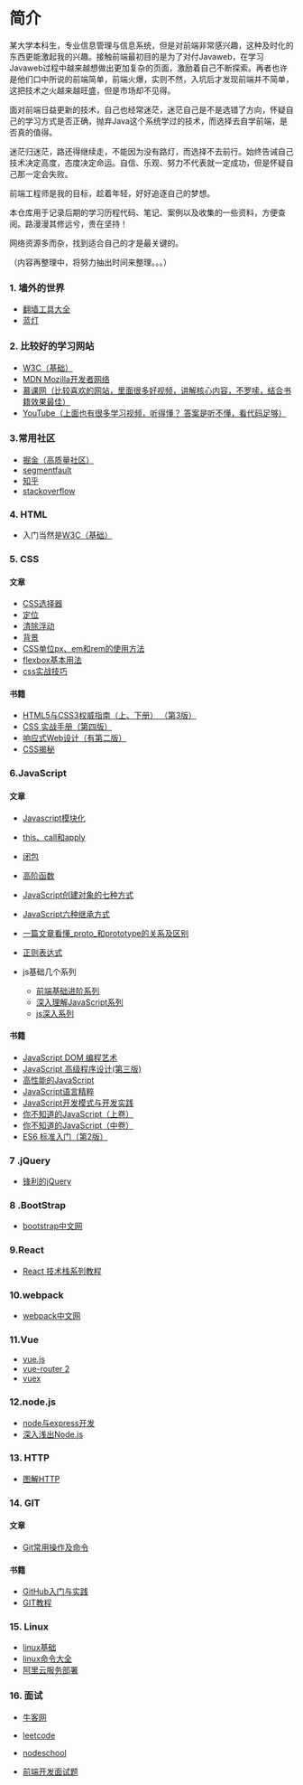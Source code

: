 # 简介
某大学本科生，专业信息管理与信息系统，但是对前端非常感兴趣，这种及时化的东西更能激起我的兴趣。接触前端最初目的是为了对付Javaweb，在学习Javaweb过程中越来越想做出更加复杂的页面，激励着自己不断探索。再者也许是他们口中所说的前端简单，前端火爆，实则不然，入坑后才发现前端并不简单，这把技术之火越来越旺盛，但是市场却不见得。

面对前端日益更新的技术，自己也经常迷茫，迷茫自己是不是选错了方向，怀疑自己的学习方式是否正确，抛弃Java这个系统学过的技术，而选择去自学前端，是否真的值得。

迷茫归迷茫，路还得继续走，不能因为没有路灯，而选择不去前行。始终告诫自己技术决定高度，态度决定命运。自信、乐观、努力不代表就一定成功，但是怀疑自己那一定会失败。

前端工程师是我的目标，趁着年轻，好好追逐自己的梦想。

本仓库用于记录后期的学习历程代码、笔记、案例以及收集的一些资料，方便查阅。路漫漫其修远兮，贵在坚持！

网络资源多而杂，找到适合自己的才是最关键的。

（内容再整理中，将努力抽出时间来整理。。。）

### 1. 墙外的世界
* [翻墙工具大全][1]
* [蓝灯][2]

### 2. 比较好的学习网站
* [W3C（基础）][3]
* [MDN Mozilla开发者网络][4]
* [慕课网（比较喜欢的网站，里面很多好视频，讲解核心内容，不罗嗦，结合书籍效果最佳）][5]
* [YouTube（上面也有很多学习视频，听得懂？ 答案是听不懂，看代码足够）][6]

### 3.常用社区
* [掘金（高质量社区）][7]
* [segmentfault][8]
* [知乎][9]
* [stackoverflow][10]

### 4. HTML

* 入门当然是[W3C（基础）][11]

### 5. CSS

#### 文章

* [CSS选择器](https://github.com/xxxgitone/learningProcess/blob/master/CSS/css%E9%80%89%E6%8B%A9%E7%AC%A6/css%E9%80%89%E6%8B%A9%E7%AC%A6.md)
* [定位](https://github.com/xxxgitone/learningProcess/blob/master/CSS/%E5%AE%9A%E4%BD%8D/index.md)
* [清除浮动](https://github.com/xxxgitone/learningProcess/blob/master/CSS/%E6%B8%85%E9%99%A4%E6%B5%AE%E5%8A%A8/index.md)
* [背景](https://github.com/xxxgitone/learningProcess/blob/master/CSS/%E8%83%8C%E6%99%AF/index.md)
* [CSS单位px、em和rem的使用方法](https://github.com/xxxgitone/learningProcess/blob/master/CSS/%E5%8D%95%E4%BD%8D/%E6%80%8E%E4%B9%88%E4%BD%BF%E7%94%A8px%E3%80%81em%E5%92%8Crem.md)
* [flexbox基本用法](https://xxxgitone.github.io/2017/05/27/FlexBox%E5%BC%B9%E6%80%A7%E5%B8%83%E5%B1%80%E5%9F%BA%E6%9C%AC%E7%94%A8%E6%B3%95/)
* [css实战技巧](https://github.com/xxxgitone/CSS_Skills)

#### 书籍

*  [HTML5与CSS3权威指南（上、下册） （第3版）][12]
*  [CSS 实战手册（第四版）][13]
* [响应式Web设计（有第二版）][14]
* [CSS揭秘][15]
	

### 6.JavaScript

#### 文章

* [Javascript模块化](https://github.com/xxxgitone/learningProcess/blob/master/JavaScript/JavaScript%E6%A8%A1%E5%9D%97%E5%8C%96/module.md)
* [this、call和apply](https://github.com/xxxgitone/learningProcess/blob/master/JavaScript/%E5%89%96%E6%9E%90%E9%9D%A2%E5%90%91%E5%AF%B9%E8%B1%A1%E7%BC%96%E7%A8%8B/%E5%85%B3%E4%BA%8Ethis%E3%80%81call%E5%92%8Capply/tca.md)
* [闭包](https://github.com/xxxgitone/learningProcess/blob/master/JavaScript/%E5%89%96%E6%9E%90%E9%9D%A2%E5%90%91%E5%AF%B9%E8%B1%A1%E7%BC%96%E7%A8%8B/%E9%97%AD%E5%8C%85%E5%92%8C%E9%AB%98%E9%98%B6%E5%87%BD%E6%95%B0/closure.md)
* [高阶函数](https://github.com/xxxgitone/learningProcess/blob/master/JavaScript/%E5%89%96%E6%9E%90%E9%9D%A2%E5%90%91%E5%AF%B9%E8%B1%A1%E7%BC%96%E7%A8%8B/%E9%97%AD%E5%8C%85%E5%92%8C%E9%AB%98%E9%98%B6%E5%87%BD%E6%95%B0/func.md)
* [JavaScript创建对象的七种方式](https://xxxgitone.github.io/2017/06/10/JavaScript%E5%88%9B%E5%BB%BA%E5%AF%B9%E8%B1%A1%E7%9A%84%E4%B8%83%E7%A7%8D%E6%96%B9%E5%BC%8F/)
* [JavaScript六种继承方式](https://xxxgitone.github.io/2017/06/12/JavaScript%E5%85%AD%E7%A7%8D%E7%BB%A7%E6%89%BF%E6%96%B9%E5%BC%8F/)
* [一篇文章看懂_proto_和prototype的关系及区别](https://xxxgitone.github.io/2017/06/08/%E4%B8%80%E7%AF%87%E6%96%87%E7%AB%A0%E7%9C%8B%E6%87%82-proto-%E5%92%8Cprototype%E7%9A%84%E5%85%B3%E7%B3%BB%E5%8F%8A%E5%8C%BA%E5%88%AB/)
* [正则表达式](https://github.com/xxxgitone/learningProcess/blob/master/JavaScript/JavaScript%E5%9F%BA%E7%A1%80/%E6%AD%A3%E5%88%99%E8%A1%A8%E8%BE%BE%E5%BC%8F%E7%9A%84%E6%A8%A1%E5%BC%8F%E5%8C%B9%E9%85%8D/regular.md)
* js基础几个系列

  * [前端基础进阶系列](http://www.jianshu.com/p/cd3fee40ef59)
  * [深入理解JavaScript系列](http://www.cnblogs.com/TomXu/archive/2011/12/15/2288411.html)
  * [js深入系列](https://github.com/mqyqingfeng/Blog)

#### 书籍

* [JavaScript DOM 编程艺术][16]
* [JavaScript 高级程序设计(第三版)][17]
* [高性能的JavaScript][18]
* [JavaScript语言精粹][19]
* [JavaScript开发模式与开发实践][20]
* [你不知道的JavaScript（上卷）][21]
* [你不知道的JavaScript（中卷）][22]
* [ES6 标准入门（第2版）][23]

### 7 .jQuery

* [锋利的jQuery][24]

### 8 .BootStrap

* [bootstrap中文网][25]

### 9.React

* [React 技术栈系列教程][26]

### 10.webpack

* [webpack中文网][27]

### 11.Vue

* [vue.js][28]
* [vue-router 2][29]
* [vuex][30]

### 12.node.js

* [node与express开发][31]
* [深入浅出Node.js][32]

### 13. HTTP
* [图解HTTP][33]

### 14. GIT

#### 文章

* [Git常用操作及命令](https://xxxgitone.github.io/2017/05/25/Git%E5%B8%B8%E7%94%A8%E6%93%8D%E4%BD%9C%E5%8F%8A%E5%91%BD%E4%BB%A4/)

#### 书籍

* [GitHub入门与实践][34]
* [GIT教程][35]

### 15. Linux

* [linux基础](http://linuxtools-rst.readthedocs.io/zh_CN/latest/base/index.html)
* [linux命令大全](http://man.linuxde.net/)
* [阿里云服务部署](https://github.com/xxxgitone/learningProcess/blob/master/linux/%E4%BA%91%E6%9C%8D%E5%8A%A1%E9%83%A8%E7%BD%B2.md)

### 16. 面试

* [牛客网](https://www.nowcoder.com)
* [leetcode](https://leetcode.com/)
* [nodeschool](https://nodeschool.io/)
* [前端开发面试题](https://github.com/markyun/My-blog/tree/master/Front-end-Developer-Questions)



  [1]: https://github.com/bannedbook/fanqiang
  [2]: https://github.com/getlantern/forum
  [3]: http://www.w3school.com.cn/
  [4]: https://developer.mozilla.org/zh-CN/
  [5]: http://www.imooc.com/
  [6]: https://www.youtube.com/
  [7]: https://juejin.im/timeline
  [8]: https://segmentfault.com/
  [9]: https://www.zhihu.com/
  [10]: http://stackoverflow.com/
  [11]: http://www.w3school.com.cn/
  [12]: https://book.douban.com/subject/26644632/
  [13]: https://book.douban.com/subject/26898555/
  [14]: https://book.douban.com/subject/20390374/
  [15]: https://book.douban.com/subject/26745943/
  [16]: https://book.douban.com/subject/6038371/
  [17]: https://book.douban.com/subject/10546125/
  [18]: https://book.douban.com/subject/5362856/
  [19]: https://book.douban.com/subject/11874748/
  [20]: https://book.douban.com/subject/26382780/
  [21]: https://book.douban.com/subject/26351021/
  [22]: https://book.douban.com/subject/26854244/
  [23]: https://book.douban.com/subject/26708954/
  [24]: https://book.douban.com/subject/10792216/
  [25]: http://www.bootcss.com/
  [26]: http://www.ruanyifeng.com/blog/2016/09/react-technology-stack.html
  [27]: https://doc.webpack-china.org/concepts/
  [28]: https://cn.vuejs.org/v2/guide/
  [29]: https://router.vuejs.org/zh-cn/
  [30]: https://vuex.vuejs.org/zh-cn/
  [31]: https://book.douban.com/subject/26301434/
  [32]: https://book.douban.com/subject/25768396/
  [33]: https://book.douban.com/subject/25863515/
  [34]: https://book.douban.com/subject/26462816/
  [35]: http://www.liaoxuefeng.com/wiki/0013739516305929606dd18361248578c67b8067c8c017b000
